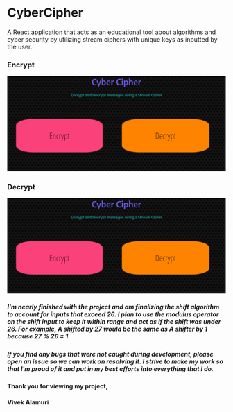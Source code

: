 # CyberCipher
A React application that acts as an educational tool about algorithms and cyber security by utilizing stream ciphers with unique keys as inputted by the user. 
### Encrypt

![Encryption Demo](https://github.com/valamuri2020/CyberCipher/blob/master/gifs/Encrypting.gif)



### Decrypt

![Decryption Demo](https://github.com/valamuri2020/CyberCipher/blob/master/gifs/Decrypting.gif)




##### I'm nearly finished with the project and am finalizing the shift algorithm to account for inputs that exceed 26. I plan to use the modulus operator on the shift input to keep it within range and act as if the shift was under 26. For example, A shifted by 27 would be the same as A shifter by 1 because 27 % 26 = 1.
##### If you find any bugs that were not caught during development, please open an issue so we can work on resolving it. I strive to make my work so that I'm proud of it and put in my best efforts into everything that I do.

#### Thank you for viewing my project,
#### Vivek Alamuri
